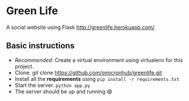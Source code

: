 # Green Life

A social website using Flask http://greenlife.herokuapp.com/

## Basic instructions
* _Recommended:_ Create a virtual environment using virtualenv for this project.
* Clone: git clone https://github.com/omicronhub/greenlife.git
* Install all the **requirements** using `pip install -r requirements.txt`
* Start the server. `python app.py`
* The server should be up and running :smile:
